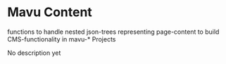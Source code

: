 # Mavu Content


functions to handle nested json-trees representing page-content
to build CMS-functionality in mavu-* Projects

No description yet
